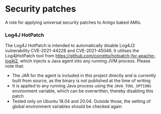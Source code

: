 Security patches
=================
A role for applying universal security patches to Amigo baked AMIs.

### Log4J HotPatch
The Log4J HotPatch is intended to automatically disable Log4J2 vulnerability CVE-2021-44228 and CVE-2021-45046. It utilises the Log4jHotPatch tool from https://github.com/corretto/hotpatch-for-apache-log4j2, which injects a Java agent into any running JVM process. Please note that:
- The JAR for the agent is included in this project directly and is currently built from source, as the binary is not published at the time of writing
- It is applied to any running Java process using the `JAVA_TOOL_OPTIONS` environment variable, which can be overwritten, thereby disabling this patch
- Tested only on Ubuntu 18.04 and 20.04. Outside those, the setting of global environment variables should be checked again
